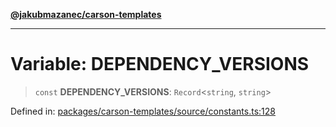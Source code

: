 [**@jakubmazanec/carson-templates**](../README.md)

---

# Variable: DEPENDENCY_VERSIONS

> `const` **DEPENDENCY_VERSIONS**: `Record`\<`string`, `string`\>

Defined in:
[packages/carson-templates/source/constants.ts:128](https://github.com/jakubmazanec/tools/blob/76a9140b954a789a6120dd2126b179ec0180d7e9/packages/carson-templates/source/constants.ts#L128)
